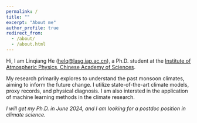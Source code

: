 ```yaml
---
permalink: /
title: ""
excerpt: "About me"
author_profile: true
redirect_from: 
  - /about/
  - /about.html
---
```



Hi, I am Linqiang He (helq@lasg.iap.ac.cn), a Ph.D. student at the [Institute of Atmospheric Physics, Chinese Academy of Sciences](http://english.iap.cas.cn/). 

My research primarily explores to understand the past monsoon climates, aiming to inform the future change. I utilize state-of-the-art climate models, proxy records, and physical diagnosis. I am also intersted in the application of machine learning methods in the climate research.

*I will get my Ph.D. in  June 2024, and I am looking for a postdoc position in climate science.*

<script>
document.write("Last modifid at: "+document.lastModified+"" )
</script>


<!--
<a href="https://info.flagcounter.com/21GO"><img src="https://s01.flagcounter.com/map/21GO/size_s/txt_000000/border_CCCCCC/pageviews_1/viewers_0/flags_0/" alt="Flag Counter" border="0"></a>
-->
